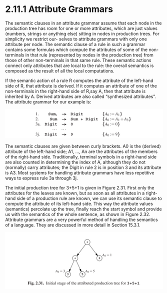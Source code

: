 # 2.11.1 Attribute Grammars

The semantic clauses in an attribute grammar assume that each node in the production tree has room for one or more attributes, which are just values (numbers, strings or anything else) sitting in nodes in production trees. For simplicity we restrict our-
selves to attribute grammars with only one attribute per node. The semantic clause of a rule in such a grammar contains some formulas which compute the attributes of some of the non-terminals in that rule (represented by nodes in the production tree) from those of other non-terminals in that same rule. These semantic actions connect only attributes that are local to the rule: the overall semantics is composed as the
result of all the local computations.

If the semantic action of a rule R computes the attribute of the left-hand side of R, that attribute is derived. If it computes an attribute of one of the non-terminals in the right-hand side of R,say A, then that attribute is inherited by A. Derived attributes
are also called “synthesized attributes”. The attribute grammar for our example is:

![图1](../../img/2.11.1_1.png)

The semantic clauses are given between curly brackets. A0 is the (derived) attribute of the left-hand side; A1, ..., An are the attributes of the members of the right-hand side. Traditionally, terminal symbols in a right-hand side are also counted in determining the index of A, although they do not (normally) carry attributes; the Digit in rule 2 is in position 3 and its attribute is A3. Most systems for handling attribute grammars
have less repetitive ways to express rule 3a through 3j.

The initial production tree for 3+5+1 is given in Figure 2.31. First only the attributes for the leaves are known, but as soon as all attributes in a right-hand side of a production rule are known, we can use its semantic clause to compute the attribute of its left-hand side. This way the attribute values (semantics) percolate up the tree, finally reach the start symbol and provide us with the semantics of the whole sentence, as shown in Figure 2.32. Attribute grammars are a very powerful method of handling the semantics of a language. They are discussed in more detail in Section
15.3.1.

![图2](../../img/2.11.1_2-Fig.2.31.png)
